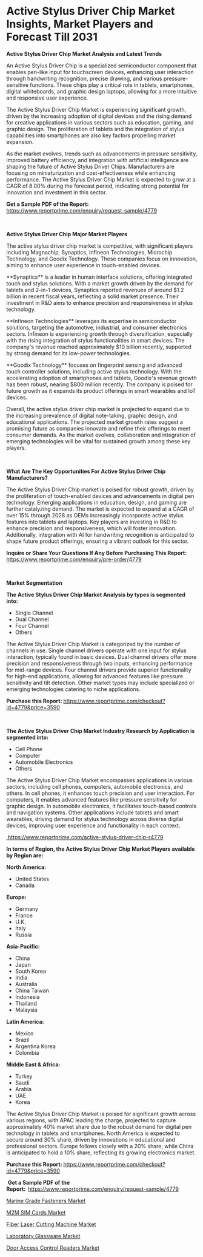 <p><h1>Active Stylus Driver Chip Market Insights, Market Players and Forecast Till 2031</h1></p><p><strong>Active Stylus Driver Chip Market Analysis and Latest Trends</strong></p>
<p><p>An Active Stylus Driver Chip is a specialized semiconductor component that enables pen-like input for touchscreen devices, enhancing user interaction through handwriting recognition, precise drawing, and various pressure-sensitive functions. These chips play a critical role in tablets, smartphones, digital whiteboards, and graphic design laptops, allowing for a more intuitive and responsive user experience.</p><p>The Active Stylus Driver Chip Market is experiencing significant growth, driven by the increasing adoption of digital devices and the rising demand for creative applications in various sectors such as education, gaming, and graphic design. The proliferation of tablets and the integration of stylus capabilities into smartphones are also key factors propelling market expansion. </p><p>As the market evolves, trends such as advancements in pressure sensitivity, improved battery efficiency, and integration with artificial intelligence are shaping the future of Active Stylus Driver Chips. Manufacturers are focusing on miniaturization and cost-effectiveness while enhancing performance. The Active Stylus Driver Chip Market is expected to grow at a CAGR of 8.00% during the forecast period, indicating strong potential for innovation and investment in this sector.</p></p>
<p><strong>Get a Sample PDF of the Report:&nbsp;</strong> <a href="https://www.reportprime.com/enquiry/request-sample/4779?utm_campaign=63&utm_medium=2&utm_source=Github&utm_content=ia&utm_term=02102024&utm_id=active-stylus-driver-chip">https://www.reportprime.com/enquiry/request-sample/4779</a></p>
<p>&nbsp;</p>
<p><strong>Active Stylus Driver Chip Major Market Players</strong></p>
<p><p>The active stylus driver chip market is competitive, with significant players including Magnachip, Synaptics, Infineon Technologies, Microchip Technology, and Goodix Technology. These companies focus on innovation, aiming to enhance user experience in touch-enabled devices.</p><p>**Synaptics** is a leader in human interface solutions, offering integrated touch and stylus solutions. With a market growth driven by the demand for tablets and 2-in-1 devices, Synaptics reported revenues of around $1.2 billion in recent fiscal years, reflecting a solid market presence. Their investment in R&D aims to enhance precision and responsiveness in stylus technology.</p><p>**Infineon Technologies** leverages its expertise in semiconductor solutions, targeting the automotive, industrial, and consumer electronics sectors. Infineon is experiencing growth through diversification, especially with the rising integration of stylus functionalities in smart devices. The company's revenue reached approximately $10 billion recently, supported by strong demand for its low-power technologies.</p><p>**Goodix Technology** focuses on fingerprint sensing and advanced touch controller solutions, including active stylus technology. With the accelerating adoption of smartphones and tablets, Goodix's revenue growth has been robust, nearing $800 million recently. The company is poised for future growth as it expands its product offerings in smart wearables and IoT devices.</p><p>Overall, the active stylus driver chip market is projected to expand due to the increasing prevalence of digital note-taking, graphic design, and educational applications. The projected market growth rates suggest a promising future as companies innovate and refine their offerings to meet consumer demands. As the market evolves, collaboration and integration of emerging technologies will be vital for sustained growth among these key players.</p></p>
<p>&nbsp;</p>
<p><strong>What Are The Key Opportunities For Active Stylus Driver Chip Manufacturers?</strong></p>
<p><p>The Active Stylus Driver Chip market is poised for robust growth, driven by the proliferation of touch-enabled devices and advancements in digital pen technology. Emerging applications in education, design, and gaming are further catalyzing demand. The market is expected to expand at a CAGR of over 15% through 2028 as OEMs increasingly incorporate active stylus features into tablets and laptops. Key players are investing in R&D to enhance precision and responsiveness, which will foster innovation. Additionally, integration with AI for handwriting recognition is anticipated to shape future product offerings, ensuring a vibrant outlook for this sector.</p></p>
<p><strong>Inquire or Share Your Questions If Any Before Purchasing This Report:</strong> <a href="https://www.reportprime.com/enquiry/pre-order/4779?utm_campaign=63&utm_medium=2&utm_source=Github&utm_content=ia&utm_term=02102024&utm_id=active-stylus-driver-chip">https://www.reportprime.com/enquiry/pre-order/4779</a></p>
<p>&nbsp;</p>
<p><strong>Market Segmentation</strong></p>
<p><strong>The Active Stylus Driver Chip Market Analysis by types is segmented into:</strong></p>
<p><ul><li>Single Channel</li><li>Dual Channel</li><li>Four Channel</li><li>Others</li></ul></p>
<p><p>The Active Stylus Driver Chip Market is categorized by the number of channels in use. Single channel drivers operate with one input for stylus interaction, typically found in basic devices. Dual channel drivers offer more precision and responsiveness through two inputs, enhancing performance for mid-range devices. Four channel drivers provide superior functionality for high-end applications, allowing for advanced features like pressure sensitivity and tilt detection. Other market types may include specialized or emerging technologies catering to niche applications.</p></p>
<p><strong>Purchase this Report:&nbsp;</strong><a href="https://www.reportprime.com/checkout?id=4779&price=3590&utm_campaign=63&utm_medium=2&utm_source=Github&utm_content=ia&utm_term=02102024&utm_id=active-stylus-driver-chip">https://www.reportprime.com/checkout?id=4779&price=3590</a></p>
<p>&nbsp;</p>
<p><strong>The Active Stylus Driver Chip Market Industry Research by Application is segmented into:</strong></p>
<p><ul><li>Cell Phone</li><li>Computer</li><li>Automobile Electronics</li><li>Others</li></ul></p>
<p><p>The Active Stylus Driver Chip Market encompasses applications in various sectors, including cell phones, computers, automobile electronics, and others. In cell phones, it enhances touch precision and user interaction. For computers, it enables advanced features like pressure sensitivity for graphic design. In automobile electronics, it facilitates touch-based controls and navigation systems. Other applications include tablets and smart wearables, driving demand for stylus technology across diverse digital devices, improving user experience and functionality in each context.</p></p>
<p><a href="https://www.reportprime.com/active-stylus-driver-chip-r4779?utm_campaign=63&utm_medium=2&utm_source=Github&utm_content=ia&utm_term=02102024&utm_id=active-stylus-driver-chip">&nbsp;https://www.reportprime.com/active-stylus-driver-chip-r4779</a></p>
<p><strong>In terms of Region, the Active Stylus Driver Chip Market Players available by Region are:</strong></p>
<p>
    <p> <strong> North America: </strong>
        <ul>
            <li>United States</li>
            <li>Canada</li>
        </ul>
        </p> 
    <p> <strong> Europe: </strong>
        <ul>
            <li>Germany</li>
            <li>France</li>
            <li>U.K.</li>
            <li>Italy</li>
            <li>Russia</li>
        </ul>
        </p> 
    <p> <strong> Asia-Pacific: </strong>
        <ul>
            <li>China</li>
            <li>Japan</li>
            <li>South Korea</li>
            <li>India</li>
            <li>Australia</li>
            <li>China Taiwan</li>
            <li>Indonesia</li>
            <li>Thailand</li>
            <li>Malaysia</li>
        </ul>
        </p> 
    <p> <strong> Latin America: </strong>
        <ul>
            <li>Mexico</li>
            <li>Brazil</li>
            <li>Argentina Korea</li>
            <li>Colombia</li>
        </ul>
        </p> 
    <p> <strong> Middle East & Africa: </strong>
        <ul>
            <li>Turkey</li>
            <li>Saudi</li>
            <li>Arabia</li>
            <li>UAE</li>
            <li>Korea</li>
        </ul>
    </p>
    </p>
<p><p>The Active Stylus Driver Chip Market is poised for significant growth across various regions, with APAC leading the charge, projected to capture approximately 40% market share due to the robust demand for digital pen technology in tablets and smartphones. North America is expected to secure around 30% share, driven by innovations in educational and professional sectors. Europe follows closely with a 20% share, while China is anticipated to hold a 10% share, reflecting its growing electronics market.</p></p>
<p><strong>Purchase this Report: </strong><a href="https://www.reportprime.com/checkout?id=4779&price=3590&utm_campaign=63&utm_medium=2&utm_source=Github&utm_content=ia&utm_term=02102024&utm_id=active-stylus-driver-chip">https://www.reportprime.com/checkout?id=4779&price=3590</a></p>
<p>&nbsp;<strong>Get a Sample PDF of the Report:&nbsp;&nbsp;</strong><a href="https://www.reportprime.com/enquiry/request-sample/4779?utm_campaign=63&utm_medium=2&utm_source=Github&utm_content=ia&utm_term=02102024&utm_id=active-stylus-driver-chip">https://www.reportprime.com/enquiry/request-sample/4779</a></p>
<p><strong></strong></p>
<p><p><a href="https://issuu.com/reportprime-2/docs/marine-grade-fasteners-market-size-_5f1a4852e2fa38?utm_campaign=63&utm_medium=2&utm_source=Github&utm_content=ia&utm_term=02102024&utm_id=active-stylus-driver-chip">Marine Grade Fasteners Market</a></p><p><a href="https://github.com/NancyAlvarado586/Market-Research-Report-List-1/blob/main/m2m-sim-cards-market.md?utm_campaign=63&utm_medium=2&utm_source=Github&utm_content=ia&utm_term=02102024&utm_id=active-stylus-driver-chip">M2M SIM Cards Market</a></p><p><a href="https://www.linkedin.com/pulse/fiber-laser-cutting-machine-market-global-regional-analysis-fluke?trackingId=zKOaEkESQhafOuu9Y4%2BXUg%3D%3D&utm_campaign=63&utm_medium=2&utm_source=Github&utm_content=ia&utm_term=02102024&utm_id=active-stylus-driver-chip">Fiber Laser Cutting Machine Market</a></p><p><a href="https://www.linkedin.com/pulse/laboratory-glassware-market-share-analysis-growth-trends-jpaye?utm_campaign=63&utm_medium=2&utm_source=Github&utm_content=ia&utm_term=02102024&utm_id=active-stylus-driver-chip">Laboratory Glassware Market</a></p><p><a href="https://github.com/JubayerMia832/Market-Research-Report-List-1/blob/main/door-access-control-readers-market.md?utm_campaign=63&utm_medium=2&utm_source=Github&utm_content=ia&utm_term=02102024&utm_id=active-stylus-driver-chip">Door Access Control Readers Market</a></p></p>